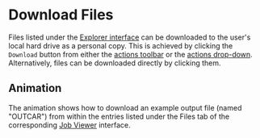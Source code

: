# Download Files

Files listed under the [Explorer interface](../ui/explorer.md) can be downloaded to the user's local hard drive as a personal copy. This is achieved by clicking the `Download` button <i class="zmdi zmdi-download zmdi-hc-border"></i> from either the [actions toolbar](../../entities-general/ui/explorer.md#actions-toolbar) or the [actions drop-down](../../entities-general/ui/explorer.md#actions-dropdown). Alternatively, files can be downloaded directly by clicking them.

## Animation

The animation shows how to download an example output file (named "OUTCAR") from within the entries listed under the Files tab of the corresponding [Job Viewer](../../jobs/ui/files-tab.md) interface.

<img data-gifffer="/images/download-file.gif">
